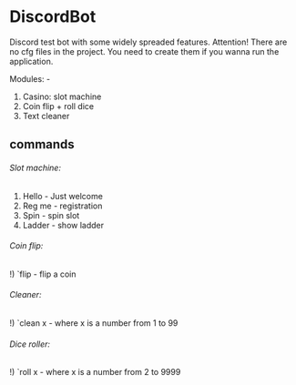 # DiscordBot

Discord test bot with some widely spreaded features.
Attention! There are no cfg files in the project. You need to create them if you wanna run the application. 

Modules: - 
1) Casino: slot machine
2) Coin flip + roll dice
3) Text cleaner

## commands

###### Slot machine:
1) Hello - Just welcome
2) Reg me - registration
3) Spin - spin slot 
4) Ladder - show ladder

###### Coin flip:
!) `flip - flip a coin

###### Cleaner:
!) `clean x - where x is a number from 1 to 99

###### Dice roller:
!) `roll x - where x is a number from 2 to 9999
